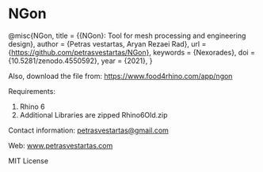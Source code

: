 # NGon

@misc{NGon,
title = {{NGon}: Tool for mesh processing and engineering design},
author = {Petras vestartas, Aryan Rezaei Rad},
url = {https://github.com/petrasvestartas/NGon},
keywords = {Nexorades},
doi = {10.5281/zenodo.4550592},
year = {2021},
}

Also, download the file from:
https://www.food4rhino.com/app/ngon

Requirements:
1. Rhino 6
2. Additional Libraries are zipped Rhino6Old.zip

Contact information:
petrasvestartas@gmail.com

Web:
www.petrasvestartas.com

MIT License
